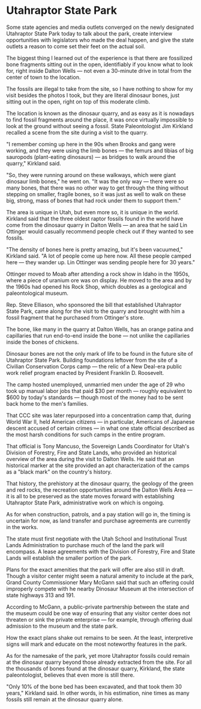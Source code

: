 # Utahraptor State Park

Some state agencies and media outlets converged on the newly designated Utahraptor State Park today to talk about the park, create interview opportunities with legislators who made the deal happen, and give the state outlets a reason to come set their feet on the actual soil.

The biggest thing I learned out of the experience is that there are fossilized bone fragments sitting out in the open, identifiably if you know what to look for, right inside Dalton Wells — not even a 30-minute drive in total from the center of town to the location.

The fossils are illegal to take from the site, so I have nothing to show for my visit besides the photos I took, but they are literal dinosaur bones, just sitting out in the open, right on top of this moderate climb.

The location is known as the dinosaur quarry, and as easy as it is nowadays to find fossil fragments around the place, it was once virtually impossible to look at the ground without seeing a fossil. State Paleontologist Jim Kirkland recalled a scene from the site during a visit to the quarry.

"I remember coming up here in the 90s when Brooks and gang were working, and they were using the limb bones — the femurs and tibias of big sauropods (plant-eating dinosaurs) — as bridges to walk around the quarry," Kirkland said.

"So, they were running around on these walkways, which were giant dinosaur limb bones," he went on. "It was the only way — there were so many bones, that there was no other way to get through the thing without stepping on smaller, fragile bones, so it was just as well to walk on these big, strong, mass of bones that had rock under them to support them."

The area is unique in Utah, but even more so, it is unique in the world. Kirkland said that the three oldest raptor fossils found in the world have come from the dinosaur quarry in Dalton Wells — an area that he said Lin Ottinger would casually recommend people check out if they wanted to see fossils.

"The density of bones here is pretty amazing, but it's been vacuumed," Kirkland said. "A lot of people come up here now. All these people camped here — they wander up. Lin Ottinger was sending people here for 30 years."

Ottinger moved to Moab after attending a rock show in Idaho in the 1950s, where a piece of uranium ore was on display. He moved to the area and by the 1960s had opened his Rock Shop, which doubles as a geological and paleontological museum.

Rep. Steve Elliason, who sponsored the bill that established Utahraptor State Park, came along for the visit to the quarry and brought with him a fossil fragment that he purchased from Ottinger's store.

The bone, like many in the quarry at Dalton Wells, has an orange patina and capillaries that run end-to-end inside the bone — not unlike the capillaries inside the bones of chickens.

Dinosaur bones are not the only mark of life to be found in the future site of Utahraptor State Park. Building foundations leftover from the site of a Civilian Conservation Corps camp — the relic of a New Deal-era public work relief program enacted by President Franklin D. Roosevelt.

The camp hosted unemployed, unmarried men under the age of 29 who took up manual labor jobs that paid $30 per month — roughly equivalent to $600 by today's standards — though most of the money had to be sent back home to the men's families.

That CCC site was later repurposed into a concentration camp that, during World War II, held American citizens — in particular, Americans of Japanese descent accused of certain crimes — in what one state official described as the most harsh conditions for such camps in the entire program.

That official is Tony Mancuso, the Sovereign Lands Coordinator for Utah's Division of Forestry, Fire and State Lands, who provided an historical overview of the area during the visit to Dalton Wells. He said that an historical marker at the site provided an apt characterization of the camps as a "black mark" on the country's history.

That history, the prehistory at the dinosaur quarry, the geology of the green and red rocks, the recreation opportunities around the Dalton Wells Area — it is all to be preserved as the state moves forward with establishing Utahraptor State Park, administrative work on which is ongoing.

As for when construction, patrols, and a pay station will go in, the timing is uncertain for now, as land transfer and purchase agreements are currently in the works.

The state must first negotiate with the Utah School and Institutional Trust Lands Administration to purchase much of the land the park will encompass. A lease agreements with the Division of Forestry, Fire and State Lands will establish the smaller portion of the park.

Plans for the exact amenities that the park will offer are also still in draft. Though a visitor center might seem a natural amenity to include at the park, Grand County Commissioner Mary McGann said that such an offering could improperly compete with he nearby Dinosaur Museum at the intersection of state highways 313 and 191.

According to McGann, a public-private partnership between the state and the museum could be one way of ensuring that any visitor center does not threaten or sink the private enterprise — for example, through offering dual admission to the museum and the state park.

How the exact plans shake out remains to be seen. At the least, interpretive signs will mark and educate on the most noteworthy features in the park.

As for the namesake of the park, yet more Utahraptor fossils could remain at the dinosaur quarry beyond those already extracted from the site. For all the thousands of bones found at the dinosaur quarry, Kirkland, the state paleontologist, believes that even more is still there.

"Only 10% of the bone bed has been excavated, and that took them 30 years," Kirkland said. In other words, in his estimation, nine times as many fossils still remain at the dinosaur quarry alone.
